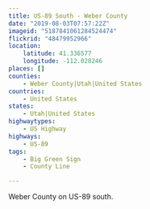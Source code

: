 ```yaml
---
title: US-89 South - Weber County
date: "2019-08-03T07:57:22Z"
imageid: "5187841061284524474"
flickrid: "48479952966"
location:
    latitude: 41.336577
    longitude: -112.028246
places: []
counties:
    - Weber County|Utah|United States
countries:
    - United States
states:
    - Utah|United States
highwaytypes:
    - US Highway
highways:
    - US-89
tags:
    - Big Green Sign
    - County Line

---
```

Weber County on US-89 south.